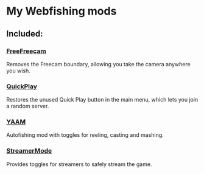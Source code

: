 # My Webfishing mods
## Included:
### [FreeFreecam](https://thunderstore.io/c/webfishing/p/VeryUnlethalCoalition/FreeFreecam/)
Removes the Freecam boundary, allowing you take the camera anywhere you wish.

### [QuickPlay](https://thunderstore.io/c/webfishing/p/VeryUnlethalCoalition/QuickPlay/)
Restores the unused Quick Play button in the main menu, which lets you join a random server.

### [YAAM](https://thunderstore.io/c/webfishing/p/VeryUnlethalCoalition/YAAM/)
Autofishing mod with toggles for reeling, casting and mashing.

### [StreamerMode](https://thunderstore.io/c/webfishing/p/VeryUnlethalCoalition/StreamerMode/)
Provides toggles for streamers to safely stream the game.